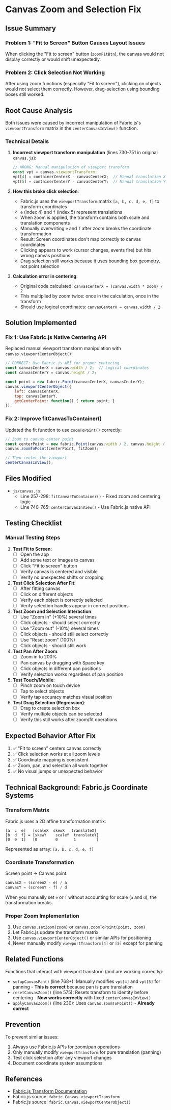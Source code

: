 # Canvas Zoom and Selection Fix

## Issue Summary

### Problem 1: "Fit to Screen" Button Causes Layout Issues
When clicking the "Fit to screen" button (`zoomFitBtn`), the canvas would not display correctly or would shift unexpectedly.

### Problem 2: Click Selection Not Working
After using zoom functions (especially "Fit to screen"), clicking on objects would not select them correctly. However, drag-selection using bounding boxes still worked.

## Root Cause Analysis

Both issues were caused by incorrect manipulation of Fabric.js's `viewportTransform` matrix in the `centerCanvasInView()` function.

### Technical Details

1. **Incorrect viewport transform manipulation** (lines 730-751 in original `canvas.js`):
   ```javascript
   // WRONG: Manual manipulation of viewport transform
   const vpt = canvas.viewportTransform;
   vpt[4] = containerCenterX - canvasCenterX;  // Manual translation X
   vpt[5] = containerCenterY - canvasCenterY;  // Manual translation Y
   ```

2. **How this broke click selection**:
   - Fabric.js uses the `viewportTransform` matrix `[a, b, c, d, e, f]` to transform coordinates
   - `e` (index 4) and `f` (index 5) represent translations
   - When zoom is applied, the transform contains both scale and translation components
   - Manually overwriting `e` and `f` after zoom breaks the coordinate transformation
   - Result: Screen coordinates don't map correctly to canvas coordinates
   - Clicking appears to work (cursor changes, events fire) but hits wrong canvas positions
   - Drag selection still works because it uses bounding box geometry, not point selection

3. **Calculation error in centering**:
   - Original code calculated: `canvasCenterX = (canvas.width * zoom) / 2`
   - This multiplied by zoom twice: once in the calculation, once in the transform
   - Should use logical coordinates: `canvasCenterX = canvas.width / 2`

## Solution Implemented

### Fix 1: Use Fabric.js Native Centering API

Replaced manual viewport transform manipulation with `canvas.viewportCenterObject()`:

```javascript
// CORRECT: Use Fabric.js API for proper centering
const canvasCenterX = canvas.width / 2;  // Logical coordinates
const canvasCenterY = canvas.height / 2;

const point = new fabric.Point(canvasCenterX, canvasCenterY);
canvas.viewportCenterObject({
    left: canvasCenterX,
    top: canvasCenterY,
    getCenterPoint: function() { return point; }
});
```

### Fix 2: Improve fitCanvasToContainer()

Updated the fit function to use `zoomToPoint()` correctly:

```javascript
// Zoom to canvas center point
const centerPoint = new fabric.Point(canvas.width / 2, canvas.height / 2);
canvas.zoomToPoint(centerPoint, fitZoom);

// Then center the viewport
centerCanvasInView();
```

## Files Modified

- `js/canvas.js`:
  - Line 257-298: `fitCanvasToContainer()` - Fixed zoom and centering logic
  - Line 740-765: `centerCanvasInView()` - Use Fabric.js native API

## Testing Checklist

### Manual Testing Steps

1. **Test Fit to Screen**:
   - [ ] Open the app
   - [ ] Add some text or images to canvas
   - [ ] Click "Fit to screen" button
   - [ ] Verify canvas is centered and visible
   - [ ] Verify no unexpected shifts or cropping

2. **Test Click Selection After Fit**:
   - [ ] After fitting canvas
   - [ ] Click on different objects
   - [ ] Verify each object is correctly selected
   - [ ] Verify selection handles appear in correct positions

3. **Test Zoom and Selection Interaction**:
   - [ ] Use "Zoom in" (+10%) several times
   - [ ] Click objects - should select correctly
   - [ ] Use "Zoom out" (-10%) several times  
   - [ ] Click objects - should still select correctly
   - [ ] Use "Reset zoom" (100%)
   - [ ] Click objects - should still work

4. **Test Pan After Zoom**:
   - [ ] Zoom in to 200%
   - [ ] Pan canvas by dragging with Space key
   - [ ] Click objects in different pan positions
   - [ ] Verify selection works regardless of pan position

5. **Test Touch/Mobile**:
   - [ ] Pinch zoom on touch device
   - [ ] Tap to select objects
   - [ ] Verify tap accuracy matches visual position

6. **Test Drag Selection (Regression)**:
   - [ ] Drag to create selection box
   - [ ] Verify multiple objects can be selected
   - [ ] Verify this still works after zoom/fit operations

## Expected Behavior After Fix

1. ✅ "Fit to screen" centers canvas correctly
2. ✅ Click selection works at all zoom levels
3. ✅ Coordinate mapping is consistent
4. ✅ Zoom, pan, and selection all work together
5. ✅ No visual jumps or unexpected behavior

## Technical Background: Fabric.js Coordinate Systems

### Transform Matrix
Fabric.js uses a 2D affine transformation matrix:
```
[a  c  e]   [scaleX  skewX   translateX]
[b  d  f] = [skewY    scaleY  translateY]
[0  0  1]   [0        0       1         ]
```

Represented as array: `[a, b, c, d, e, f]`

### Coordinate Transformation
Screen point → Canvas point:
```javascript
canvasX = (screenX - e) / a
canvasY = (screenY - f) / d
```

When you manually set `e` or `f` without accounting for scale (`a` and `d`), the transformation breaks.

### Proper Zoom Implementation
1. Use `canvas.setZoom(zoom)` or `canvas.zoomToPoint(point, zoom)`
2. Let Fabric.js update the transform matrix
3. Use `canvas.viewportCenterObject()` or similar APIs for positioning
4. Never manually modify `viewportTransform[4]` or `[5]` except for panning

## Related Functions

Functions that interact with viewport transform (and are working correctly):

- `setupCanvasPan()` (line 768+): Manually modifies `vpt[4]` and `vpt[5]` for panning - **This is correct** because pan is pure translation
- `resetCanvasZoom()` (line 575): Resets transform to identity before centering - **Now works correctly** with fixed `centerCanvasInView()`
- `applyCanvasZoom()` (line 230): Uses `canvas.zoomToPoint()` - **Already correct**

## Prevention

To prevent similar issues:
1. Always use Fabric.js APIs for zoom/pan operations
2. Only manually modify `viewportTransform` for pure translation (panning)
3. Test click selection after any viewport changes
4. Document coordinate system assumptions

## References

- [Fabric.js Transform Documentation](http://fabricjs.com/docs/)
- Fabric.js source: `fabric.Canvas.viewportTransform`
- Fabric.js source: `fabric.Canvas.viewportCenterObject()`
